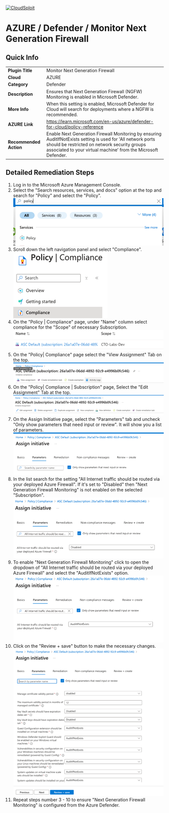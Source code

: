 [![CloudSploit](https://cloudsploit.com/img/logo-new-big-text-100.png "CloudSploit")](https://cloudsploit.com)

# AZURE / Defender /  Monitor Next Generation Firewall 

## Quick Info

| |                                                                                                                                    |
|-|------------------------------------------------------------------------------------------------------------------------------------|
| **Plugin Title** | Monitor Next Generation Firewall                                                                                                   |
| **Cloud** | AZURE                                                                                                                              |
| **Category** | Defender                                                                                                                           |
| **Description** | Ensures that Next Generation Firewall (NGFW) Monitoring is enabled in Microsoft Defender.                                                          |
| **More Info** | When this setting is enabled, Microsoft Defender for Cloud will search for deployments where a NGFW is recommended. |
| **AZURE Link** | https://learn.microsoft.com/en-us/azure/defender-for-cloud/policy-reference                                                        |
| **Recommended Action** | Enable Next Generation Firewall Monitoring by ensuring AuditIfNotExists setting is used for 'All network ports should be restricted on network security groups associated to your virtual machine' from the Microsoft Defender.                                                                          |

## Detailed Remediation Steps

1. Log in to the Microsoft Azure Management Console.
2. Select the "Search resources, services, and docs" option at the top and search for "Policy" and select the "Policy". </br> <img src="/resources/azure/defender/monitor-next-generation-firewall/step2.png"/>
3. Scroll down the left navigation panel and select "Compliance".</br> <img src="/resources/azure/defender/monitor-next-generation-firewall/step3.png"/>
4. On the "Policy | Compliance" page, under "Name" column select compliance for the "Scope" of necessary Subscription.</br> <img src="/resources/azure/defender/monitor-next-generation-firewall/step4.png"/>
5. On the "Policy| Compliance" page select the "View Assignment" Tab on the top. </br> <img src="/resources/azure/defender/monitor-next-generation-firewall/step5.png"/>
6. On the "Policy| Compliance | Subscription" page, Select the "Edit Assignment" Tab at the top.</br> <img src="/resources/azure/defender/monitor-next-generation-firewall/step6.png"/>
7. On the Assign Initiative page, select the "Parameters" tab and uncheck "Only show parameters that need input or review". It will show you a list of parameters.</br>  <img src="/resources/azure/defender/monitor-next-generation-firewall/step7.png"/>
8. In the list search for the setting "All Internet traffic should be routed via your deployed Azure Firewall". If it's set to "Disabled" then "Next Generation Firewall Monitoring" is not enabled on the selected "Subscription".</br> <img src="/resources/azure/defender/monitor-next-generation-firewall/step8.png"/>
9. To enable "Next Generation Firewall Monitoring" click to open the dropdown of "All Internet traffic should be routed via your deployed Azure Firewall" and select the "AuditIfNotExists" option.</br> <img src="/resources/azure/defender/monitor-next-generation-firewall/step9.png"/>
10. Click on the "Review + save" button to make the necessary changes.</br> <img src="/resources/azure/defender/monitor-next-generation-firewall/step10.png"/>
11. Repeat steps number 3 - 10 to ensure "Next Generation Firewall Monitoring" is configured from the Azure Defender.</br>
